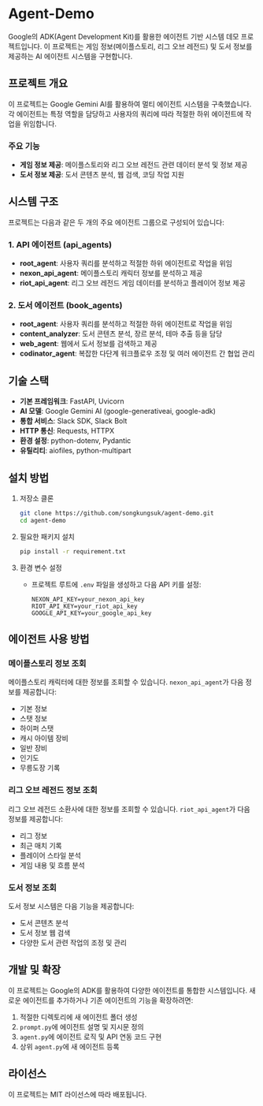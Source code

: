 # Agent-Demo

Google의 ADK(Agent Development Kit)를 활용한 에이전트 기반 시스템 데모 프로젝트입니다. 이 프로젝트는 게임 정보(메이플스토리, 리그 오브 레전드) 및 도서 정보를 제공하는 AI 에이전트 시스템을 구현합니다.

## 프로젝트 개요

이 프로젝트는 Google Gemini AI를 활용하여 멀티 에이전트 시스템을 구축했습니다. 각 에이전트는 특정 역할을 담당하고 사용자의 쿼리에 따라 적절한 하위 에이전트에 작업을 위임합니다.

### 주요 기능

- **게임 정보 제공**: 메이플스토리와 리그 오브 레전드 관련 데이터 분석 및 정보 제공
- **도서 정보 제공**: 도서 콘텐츠 분석, 웹 검색, 코딩 작업 지원

## 시스템 구조

프로젝트는 다음과 같은 두 개의 주요 에이전트 그룹으로 구성되어 있습니다:

### 1. API 에이전트 (api_agents)

- **root_agent**: 사용자 쿼리를 분석하고 적절한 하위 에이전트로 작업을 위임
- **nexon_api_agent**: 메이플스토리 캐릭터 정보를 분석하고 제공
- **riot_api_agent**: 리그 오브 레전드 게임 데이터를 분석하고 플레이어 정보 제공

### 2. 도서 에이전트 (book_agents)

- **root_agent**: 사용자 쿼리를 분석하고 적절한 하위 에이전트로 작업을 위임
- **content_analyzer**: 도서 콘텐츠 분석, 장르 분석, 테마 추출 등을 담당
- **web_agent**: 웹에서 도서 정보를 검색하고 제공
- **codinator_agent**: 복잡한 다단계 워크플로우 조정 및 여러 에이전트 간 협업 관리

## 기술 스택

- **기본 프레임워크**: FastAPI, Uvicorn
- **AI 모델**: Google Gemini AI (google-generativeai, google-adk)
- **통합 서비스**: Slack SDK, Slack Bolt
- **HTTP 통신**: Requests, HTTPX
- **환경 설정**: python-dotenv, Pydantic
- **유틸리티**: aiofiles, python-multipart

## 설치 방법

1. 저장소 클론
   ```bash
   git clone https://github.com/songkungsuk/agent-demo.git
   cd agent-demo
   ```

2. 필요한 패키지 설치
   ```bash
   pip install -r requirement.txt
   ```

3. 환경 변수 설정
   - 프로젝트 루트에 `.env` 파일을 생성하고 다음 API 키를 설정:
     ```
     NEXON_API_KEY=your_nexon_api_key
     RIOT_API_KEY=your_riot_api_key
     GOOGLE_API_KEY=your_google_api_key
     ```

## 에이전트 사용 방법

### 메이플스토리 정보 조회
메이플스토리 캐릭터에 대한 정보를 조회할 수 있습니다. `nexon_api_agent`가 다음 정보를 제공합니다:
- 기본 정보
- 스탯 정보
- 하이퍼 스탯
- 캐시 아이템 장비
- 일반 장비
- 인기도
- 무릉도장 기록

### 리그 오브 레전드 정보 조회
리그 오브 레전드 소환사에 대한 정보를 조회할 수 있습니다. `riot_api_agent`가 다음 정보를 제공합니다:
- 리그 정보
- 최근 매치 기록
- 플레이어 스타일 분석
- 게임 내용 및 흐름 분석

### 도서 정보 조회
도서 정보 시스템은 다음 기능을 제공합니다:
- 도서 콘텐츠 분석
- 도서 정보 웹 검색
- 다양한 도서 관련 작업의 조정 및 관리

## 개발 및 확장

이 프로젝트는 Google의 ADK를 활용하여 다양한 에이전트를 통합한 시스템입니다. 새로운 에이전트를 추가하거나 기존 에이전트의 기능을 확장하려면:

1. 적절한 디렉토리에 새 에이전트 폴더 생성
2. `prompt.py`에 에이전트 설명 및 지시문 정의
3. `agent.py`에 에이전트 로직 및 API 연동 코드 구현
4. 상위 `agent.py`에 새 에이전트 등록

## 라이선스

이 프로젝트는 MIT 라이선스에 따라 배포됩니다.